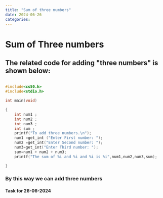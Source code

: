 ```yaml
---
title: "Sum of three numbers"
date: 2024-06-26
categories:
---
```



# Sum of **Three numbers**
## The related code for adding "three numbers" is shown below:
```C

#include<cs50.h>
#include<stdio.h>

int main(void)

{
    int num1 ;
    int num2 ;
    int num3 ;
    int sum ;
    printf("To add three numbers.\n");
    num1 =get_int ("Enter First number: ");
    num2 =get_int("Enter Second number: ");
    num3=get_int("Enter Third number: ");
    sum=num1 + num2 + num3;
    printf("The sum of %i and %i and %i is %i",num1,num2,num3,sum);

}
```

### By this way we can add three numbers
#### Task for 26-06-2024